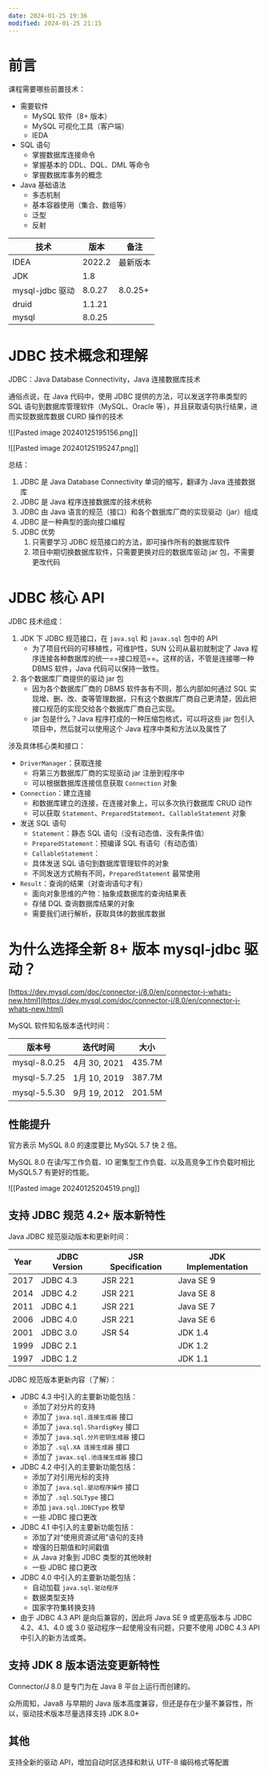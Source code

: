 ```yaml
---
date: 2024-01-25 19:36
modified: 2024-01-25 21:15
---
```


# 前言

课程需要哪些前置技术：

- 需要软件
	- MySQL 软件（8+ 版本）
	- MySQL 可视化工具（客户端）
	- IEDA
- SQL 语句
	- 掌握数据库连接命令
	- 掌握基本的 DDL、DQL、DML 等命令
	- 掌握数据库事务的概念
- Java 基础语法
	- 多态机制
	- 基本容器使用（集合、数组等）
	- 泛型
	- 反射

|技术|版本|备注|
|---|---|---|
|IDEA|2022.2|最新版本|
|JDK|1.8||
|mysql-jdbc 驱动|8.0.27|8.0.25+|
|druid|1.1.21||
|mysql|8.0.25||

# JDBC 技术概念和理解

JDBC：Java Database Connectivity，Java 连接数据库技术

通俗点说，在 Java 代码中，使用 JDBC 提供的方法，可以发送字符串类型的 SQL 语句到数据库管理软件（MySQL、Oracle 等），并且获取语句执行结果，进而实现数据库数据 CURD 操作的技术

![[Pasted image 20240125195156.png]]

![[Pasted image 20240125195247.png]]

总结：

1. JDBC 是 Java Database Connectivity 单词的缩写，翻译为 Java 连接数据库
2. JDBC 是 Java 程序连接数据库的技术统称
3. JDBC 由 Java 语言的规范（接口）和各个数据库厂商的实现驱动（jar）组成
4. JDBC 是一种典型的面向接口编程
5. JDBC 优势
	1. 只需要学习 JDBC 规范接口的方法，即可操作所有的数据库软件
	2. 项目中期切换数据库软件，只需要更换对应的数据库驱动 jar 包，不需要更改代码

# JDBC 核心 API

JDBC 技术组成：
    
1. JDK 下 JDBC 规范接口，在 `java.sql` 和 `javax.sql` 包中的 API
	- 为了项目代码的可移植性，可维护性，SUN 公司从最初就制定了 Java 程序连接各种数据库的统一==接口规范==。这样的话，不管是连接哪一种 DBMS 软件，Java 代码可以保持一致性。
2. 各个数据库厂商提供的驱动 jar 包
	- 因为各个数据库厂商的 DBMS 软件各有不同，那么内部如何通过 SQL 实现增、删、改、查等管理数据，只有这个数据库厂商自己更清楚，因此把接口规范的实现交给各个数据库厂商自己实现。
	- jar 包是什么？Java 程序打成的一种压缩包格式，可以将这些 jar 包引入项目中，然后就可以使用这个 Java 程序中类和方法以及属性了

涉及具体核心类和接口：

- `DriverManager`：获取连接
	- 将第三方数据库厂商的实现驱动 jar 注册到程序中
	- 可以根据数据库连接信息获取 `Connection` 对象
- `Connection`：建立连接
	- 和数据库建立的连接，在连接对象上，可以多次执行数据库 CRUD 动作
	- 可以获取 `Statement`、`PreparedStatement`、`CallableStatement` 对象
- 发送 SQL 语句
	-  `Statement`：静态 SQL 语句（没有动态值、没有条件值）
	-  `PreparedStatement`：预编译 SQL 有语句（有动态值）
	-  `CallableStatement`：
	- 具体发送 SQL 语句到数据库管理软件的对象
	- 不同发送方式稍有不同，`PreparedStatement` 最常使用
- `Result`：查询的结果（对查询语句才有）
	- 面向对象思维的产物：抽象成数据库的查询结果表
	- 存储 DQL 查询数据库结果的对象
	- 需要我们进行解析，获取具体的数据库数据

# 为什么选择全新 8+ 版本 mysql-jdbc 驱动？

[https://dev.mysql.com/doc/connector-j/8.0/en/connector-j-whats-new.html](https://dev.mysql.com/doc/connector-j/8.0/en/connector-j-whats-new.html)

MySQL 软件知名版本迭代时间：

|版本号|迭代时间|大小|
|---|---|---|
|mysql-8.0.25|4月 30, 2021|435.7M|
|mysql-5.7.25|1月 10, 2019|387.7M|
|mysql-5.5.30|9月 19, 2012|201.5M|

## 性能提升

官方表示 MySQL 8.0 的速度要比 MySQL 5.7 快 2 倍。

MySQL 8.0 在读/写工作负载、IO 密集型工作负载、以及高竞争工作负载时相比 MySQL5.7 有更好的性能。

![[Pasted image 20240125204519.png]]

## 支持 JDBC 规范 4.2+ 版本新特性

Java JDBC 规范驱动版本和更新时间：

| Year | JDBC Version | JSR Specification | JDK Implementation |
| ---- | ---- | ---- | ---- |
| 2017 | JDBC 4.3 | JSR 221 | Java SE 9 |
| 2014 | JDBC 4.2 | JSR 221 | Java SE 8 |
| 2011 | JDBC 4.1 | JSR 221 | Java SE 7 |
| 2006 | JDBC 4.0 | JSR 221 | Java SE 6 |
| 2001 | JDBC 3.0 | JSR 54 | JDK 1.4 |
| 1999 | JDBC 2.1 |  | JDK 1.2 |
| 1997 | JDBC 1.2 |  | JDK 1.1 |

JDBC 规范版本更新内容（了解）：

- JDBC 4.3 中引入的主要新功能包括：
	- 添加了对分片的支持
	- 添加了 `java.sql.连接生成器` 接口
	- 添加了 `java.sql.ShardigKey` 接口
	- 添加了 `java.sql.分片密钥生成器` 接口
	- 添加了 `.sql.XA 连接生成器` 接口
	- 添加了 `javax.sql.池连接生成器` 接口
- JDBC 4.2 中引入的主要新功能包括：
	- 添加了对引用光标的支持
	- 添加了 `java.sql.驱动程序操作` 接口
	- 添加了 `.sql.SQLType` 接口
	- 添加 `java.sql.JDBCType` 枚举
	- 一些 JDBC 接口更改
- JDBC 4.1 中引入的主要新功能包括：
	- 添加了对“使用资源试用”语句的支持
	- 增强的日期值和时间戳值
	- 从 Java 对象到 JDBC 类型的其他映射
	- 一些 JDBC 接口更改
- JDBC 4.0 中引入的主要新功能包括：
	- 自动加载 `java.sql.驱动程序`
	- 数据类型支持
	- 国家字符集转换支持
- 由于 JDBC 4.3 API 是向后兼容的，因此将 Java SE 9 或更高版本与 JDBC 4.2、4.1、4.0 或 3.0 驱动程序一起使用没有问题，只要不使用 JDBC 4.3 API 中引入的新方法或类。

## 支持 JDK 8 版本语法变更新特性

Connector/J 8.0 是专门为在 Java 8 平台上运行而创建的。

众所周知，Java8 与早期的 Java 版本高度兼容，但还是存在少量不兼容性，所以，驱动技术版本尽量选择支持 JDK 8.0+

## 其他

支持全新的驱动 API，增加自动时区选择和默认 UTF-8 编码格式等配置
